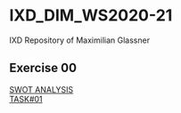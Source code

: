 # IXD_DIM_WS2020-21
IXD Repository of Maximilian Glassner

## Exercise 00 
[SWOT ANALYSIS](/swot.jpg) <br /> 
[TASK#01](/task01.pdf)
